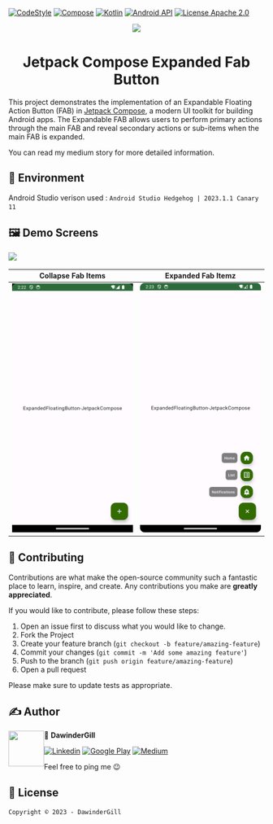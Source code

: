 [![CodeStyle](https://img.shields.io/badge/code%20style-%E2%9D%A4-FF4081.svg?style=for-the-badge)](https://ktlint.github.io/)
[![Compose](https://img.shields.io/badge/compose-2023.06.01-red.svg?style=for-the-badge)](https://developer.android.com/jetpack/compose)
[![Kotlin](https://img.shields.io/badge/kotlin-1.8.10-blueviolet.svg?style=for-the-badge)](https://kotlinlang.org/)
[![Android API](https://img.shields.io/badge/api-21%2B-brightgreen.svg?style=for-the-badge)](https://android-arsenal.com/api?level=21)
[![License Apache 2.0](https://img.shields.io/badge/License-Apache%202.0-orange.svg?style=for-the-badge)](https://opensource.org/licenses/Apache-2.0)

<p align="center"> 
   <img height="250" src="https://user-images.githubusercontent.com/80427734/147891822-5cd34c80-8dca-4d34-8278-2aa3bf36913f.png"/> 
</p>

<h1 align="center"> Jetpack Compose Expanded Fab Button </h1>

This project demonstrates the implementation of an Expandable Floating Action Button (FAB) in [Jetpack Compose](https://www.googleadservices.com/pagead/aclk?sa=L&ai=DChcSEwirxJ-8nJGAAxWezMIEHZm2DusYABACGgJwdg&ohost=www.google.com&cid=CAESa-D2E9EHPMO24ZVeohcQzPgBKtfVfkbnufBlV2qUiGJ5XL1vhNoQ7Yyk9acePAcC0Xrx3KvcDy_b5pvHL3nlRFYBNebz9_mLYiGTkq45DFvSST2UrzbFYFcZWc4RNKcXC6Bs884F7_fCsX0t&sig=AOD64_1j28Y5zCwhCJe_uPcFZYyLdXxP9Q&q&adurl&ved=2ahUKEwjD8Zm8nJGAAxXPFzQIHcrGDR4Q0Qx6BAgKEAE&nis=8), a modern UI toolkit for building Android apps. The Expandable FAB allows users to perform primary actions through the main FAB and reveal secondary actions or sub-items when the main FAB is expanded.

You can read my medium story for more detailed information.

## 🌳 Environment
Android Studio verison used : ``Android Studio Hedgehog | 2023.1.1 Canary 11``

## 🖼️ Demo Screens

![](https://media.giphy.com/media/v1.Y2lkPTc5MGI3NjExZDQxZGY5bjJhZW96NHphbWV3d2V3c2YwMmlmamkzYnVtdHN4NDIyNiZlcD12MV9pbnRlcm5hbF9naWZfYnlfaWQmY3Q9Zw/zxaYW89UtPvEN2zbfD/giphy.gif)


|Collapse Fab Items|Expanded Fab Itemz|
|-|-|
| <img src="screenshots/fab_collapse.png" width="250">|<img src="screenshots/fab_expand.png" width="250"> |


## 🤝 Contributing

Contributions are what make the open-source community such a fantastic place to learn, inspire,
and create. Any contributions you make are **greatly appreciated**.

If you would like to contribute, please follow these steps:

1. Open an issue first to discuss what you would like to change.
2. Fork the Project
3. Create your feature branch (`git checkout -b feature/amazing-feature`)
4. Commit your changes (`git commit -m 'Add some amazing feature'`)
5. Push to the branch (`git push origin feature/amazing-feature`)
6. Open a pull request

Please make sure to update tests as appropriate.

## ✍️ Author


<img src="https://avatars.githubusercontent.com/u/8597627?v=4" width="70" height="70" align="left">


👤 **DawinderGill**

[![Linkedin](https://img.shields.io/badge/-linkedin-0077B5?style=for-the-badge&logo=linkedin)](https://www.linkedin.com/in/dawinder-singh-gill-2b1833171)
[![Google Play](https://img.shields.io/badge/Google_Play-414141?style=for-the-badge&logo=google-play&logoColor=white)](https://play.google.com/store/apps/dev?id=6322881499451604311)
[![Medium](https://img.shields.io/badge/Medium-12100E?style=for-the-badge&logo=medium&logoColor=white)](https://medium.com/@dawinderapps)

Feel free to ping me 😉


## 📝 License

```
Copyright © 2023 - DawinderGill
